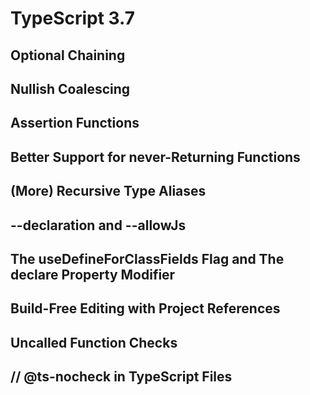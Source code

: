 # TypeScript 3.7

## Optional Chaining

## Nullish Coalescing

## Assertion Functions

## Better Support for never-Returning Functions

## (More) Recursive Type Aliases

## --declaration and --allowJs

## The useDefineForClassFields Flag and The declare Property Modifier

## Build-Free Editing with Project References

## Uncalled Function Checks

## // @ts-nocheck in TypeScript Files
